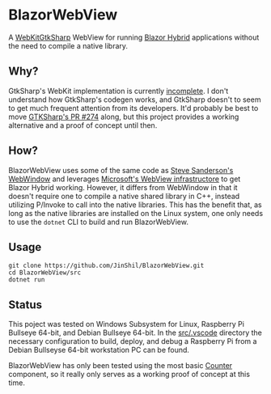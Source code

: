 # BlazorWebView
A [WebKitGtkSharp](https://github.com/GtkSharp/GtkSharp) WebView for running [Blazor Hybrid](https://learn.microsoft.com/en-us/aspnet/core/blazor/hybrid/) applications without the need to compile a native library.

## Why?
GtkSharp's WebKit implementation is currently [incomplete](https://github.com/GtkSharp/GtkSharp/pull/274).  I don't understand how GtkSharp's codegen works, and GtkSharp doesn't to seem to get much frequent attention from its developers. It'd probably be best to move [GTKSharp's PR #274](https://github.com/GtkSharp/GtkSharp/pull/274) along, but this project provides a working alternative and a proof of concept until then.

## How?
BlazorWebView uses some of the same code as [Steve Sanderson's WebWindow](https://github.com/SteveSandersonMS/WebWindow) and leverages [Microsoft's WebView infrastructore](https://github.com/dotnet/aspnetcore/tree/main/src/Components/WebView) to get Blazor Hybrid working.  However, it differs from WebWindow in that it doesn't require one to compile a native shared library in C++, instead utilizing P/Invoke to call into the native libraries.   This has the benefit that, as long as the native libraries are installed on the Linux system, one only needs to use the `dotnet` CLI to build and run BlazorWebView.

## Usage
```
git clone https://github.com/JinShil/BlazorWebView.git
cd BlazorWebView/src
dotnet run
```

## Status
This poject was tested on Windows Subsystem for Linux, Raspberry Pi Bullseye 64-bit, and Debian Bullseye 64-bit.  In the [src/.vscode](https://github.com/JinShil/BlazorWebView/tree/main/src/.vscode) directory the necessary configuration to build, deploy, and debug a Raspberry Pi from a Debian Bullseyse 64-bit workstation PC can be found.

BlazorWebView has only been tested using the most basic [Counter](https://github.com/JinShil/BlazorWebView/blob/main/src/Counter.razor) component, so it really only serves as a working proof of concept at this time.
